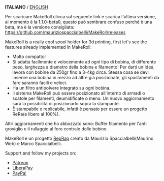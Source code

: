 **ITALIANO** / [ENGLISH](README.md)

Per scaricare MakeRoll clicca sul seguente link e scarica l'ultima versione, al momento è la 1.1.0-beta0, questo può sembrare confuso perché è una beta, ma è la versione consigliata: https://github.com/mauriziospaccialbelli/MakeRoll/releases

MakeRoll is a really cool spool holder for 3d printing, first let's see the features already implemented in MakeRoll:

- Molto compatto!
- Si adatta facilmente e velocemente ad ogni tipo di bobina, di differente peso, larghezza a diametro della bobina e filamento! Per darti un'idea, lavora con bobine da 250gr fino a 3-4kg circa. Stessa cosa se devi inserire una bobina in mezzo ad altre già posizionate, gli spostamenti da fare saranno facili e veloci.
- Ha un filtro antipolvere integrato su ogni bobina.
- Il sistema MakeRoll può essere posizionato all'interno di armadi o scatole per filamenti, deumidificate o meno. Un nuovo aggiornamento sarà la possibilità di posizionarlo sopra la stampante.
- È stampabile e replicabile, infatti è pensato per essere un progetto ReRa(e libero al 100%).

Altri aggiornamenti che ho abbozzato sono: Buffer filamento per l'anti groviglio e il rullaggio al foro centrale delle bobine.

MakeRoll è un progetto [RepRap](http://reprap.org/wiki/MakeRoll/it) creato da Maurizio Spaccialbelli(Maurino Web) e Marco Spaccialbelli.

Support and follow my projects on:
- [Patreon](https://www.patreon.com/mauriziospaccialbelli)
- [LiberaPay](https://liberapay.com/MaurizioSpaccialbelli/)
- [PayPal](https://www.paypal.com/paypalme/mauriziospacciabelli/)
